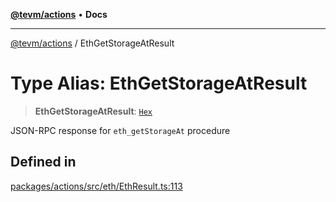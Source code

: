 [**@tevm/actions**](../README.md) • **Docs**

***

[@tevm/actions](../globals.md) / EthGetStorageAtResult

# Type Alias: EthGetStorageAtResult

> **EthGetStorageAtResult**: [`Hex`](Hex.md)

JSON-RPC response for `eth_getStorageAt` procedure

## Defined in

[packages/actions/src/eth/EthResult.ts:113](https://github.com/qbzzt/tevm-monorepo/blob/main/packages/actions/src/eth/EthResult.ts#L113)
